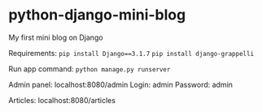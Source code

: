 # python-django-mini-blog
 My first mini blog on Django

Requirements:
``pip install Django==3.1.7``
``pip install django-grappelli``

Run app command:
``python manage.py runserver``

Admin panel: localhost:8080/admin
Login: admin
Password: admin

Articles: localhost:8080/articles